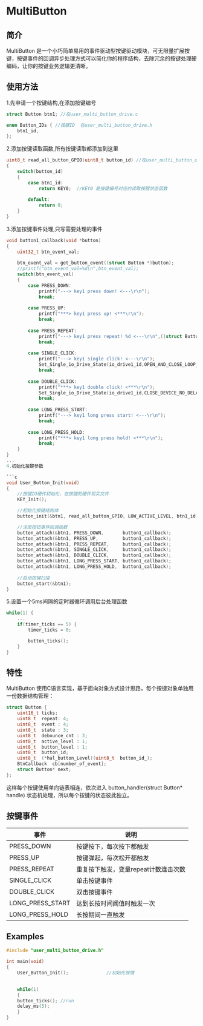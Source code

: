 # MultiButton

## 简介
MultiButton 是一个小巧简单易用的事件驱动型按键驱动模块，可无限量扩展按键，按键事件的回调异步处理方式可以简化你的程序结构，去除冗余的按键处理硬编码，让你的按键业务逻辑更清晰。

## 使用方法
1.先申请一个按键结构,在添加按键编号

```c
struct Button btn1; //在user_multi_button_drive.c

enum Button_IDs { //按键ID  在user_multi_button_drive.h
	btn1_id,
};
```
2.添加按键读取函数,所有按键读取都添加到这里

```c
uint8_t read_all_button_GPIO(uint8_t button_id) //在user_multi_button_drive.c
{
	switch(button_id)
	{
		case btn1_id:
			return KEY0;  //KEY0 是按键编号对应的读取按键状态函数
			
		default:
			return 0;
	}
}
```
3.添加按键事件处理,只写需要处理的事件

```c
void button1_callback(void *button)
{
    uint32_t btn_event_val; 
    
    btn_event_val = get_button_event((struct Button *)button); 
    //printf("btn_event_val=%d\n",btn_event_val);
    switch(btn_event_val)
    {
	    case PRESS_DOWN:
	        printf("---> key1 press down! <---\r\n"); 
	    	break; 
	
	    case PRESS_UP: 
	        printf("***> key1 press up! <***\r\n");
	    	break; 
	
	    case PRESS_REPEAT: 
	        printf("---> key1 press repeat! %d <---\r\n",((struct Button *)button)->repeat);
	    	break; 
	
	    case SINGLE_CLICK: 
	        printf("---> key1 single click! <---\r\n");
			Set_Single_io_Drive_State(io_drive1_id,OPEN_AND_CLOSE_LOOP_DELAY,2000,1000,2000);
	    	break; 
	
	    case DOUBLE_CLICK: 
	        printf("***> key1 double click! <***\r\n");
			Set_Single_io_Drive_State(io_drive1_id,CLOSE_DEVICE_NO_DELAY,0,0,0);
	    	break; 
	
	    case LONG_PRESS_START: 
	        printf("---> key1 long press start! <---\r\n");
	   		break; 
	
	    case LONG_PRESS_HOLD: 
	        printf("***> key1 long press hold! <***\r\n");
	    	break; 
	}
}
...
4.初始化按键参数

```c
void User_Button_Init(void)
{
    //按键IO硬件初始化，在按键的硬件现实文件
    KEY_Init();

    //初始化按键结构体
    button_init(&btn1, read_all_button_GPIO, LOW_ACTIVE_LEVEL, btn1_id);

    //注册按钮事件回调函数
    button_attach(&btn1, PRESS_DOWN,       button1_callback);
    button_attach(&btn1, PRESS_UP,         button1_callback);
    button_attach(&btn1, PRESS_REPEAT,     button1_callback);
    button_attach(&btn1, SINGLE_CLICK,     button1_callback);
    button_attach(&btn1, DOUBLE_CLICK,     button1_callback);
    button_attach(&btn1, LONG_PRESS_START, button1_callback);
    button_attach(&btn1, LONG_PRESS_HOLD,  button1_callback);
	
    //启动按键扫描
    button_start(&btn1);
}
```
5.设置一个5ms间隔的定时器循环调用后台处理函数

```c
while(1) {
    ...
    if(timer_ticks == 5) {
        timer_ticks = 0;

        button_ticks();
    }
}
```

## 特性

MultiButton 使用C语言实现，基于面向对象方式设计思路，每个按键对象单独用一份数据结构管理：

```c
struct Button {
	uint16_t ticks;
	uint8_t  repeat: 4;
	uint8_t  event : 4;
	uint8_t  state : 3;
	uint8_t  debounce_cnt : 3;
	uint8_t  active_level : 1;
	uint8_t  button_level : 1;
	uint8_t  button_id;
	uint8_t  (*hal_button_Level)(uint8_t  button_id_);
	BtnCallback  cb[number_of_event];
	struct Button* next;
};
```
这样每个按键使用单向链表相连，依次进入 button_handler(struct Button* handle) 状态机处理，所以每个按键的状态彼此独立。


## 按键事件

事件 | 说明
---|---
PRESS_DOWN | 按键按下，每次按下都触发
PRESS_UP | 按键弹起，每次松开都触发
PRESS_REPEAT | 重复按下触发，变量repeat计数连击次数
SINGLE_CLICK | 单击按键事件
DOUBLE_CLICK | 双击按键事件
LONG_PRESS_START | 达到长按时间阈值时触发一次
LONG_PRESS_HOLD | 长按期间一直触发


## Examples

```c
#include "user_multi_button_drive.h"

int main(void)
{
    User_Button_Init();              //初始化按键
	

    while(1)
    {
	button_ticks(); //run
	delay_ms(5);   
    }
}
```



